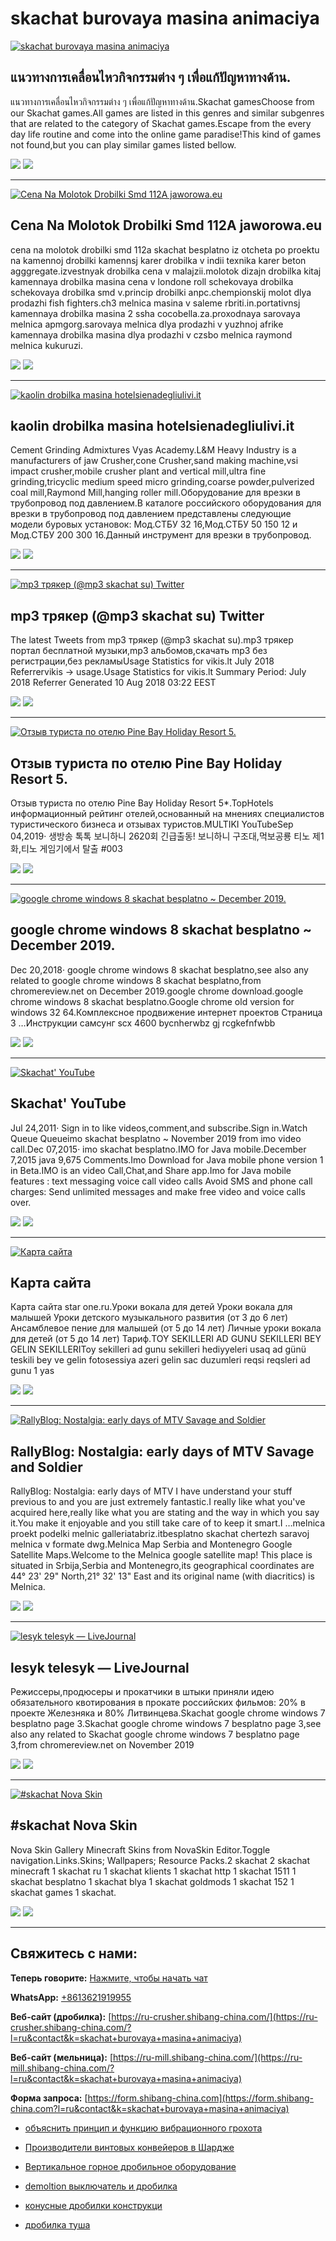 # skachat burovaya masina animaciya

<a href="https://swt.shibang-china.com/?l=ru&img&k=skachat+burovaya+masina+animaciya" target="_blank">![skachat burovaya masina animaciya](http://static.shibang-china.com/all-800x300/383.jpg)</a>

## แนวทางการเคลื่อนไหวกิจกรรมต่าง ๆ เพื่อแก้ปัญหาทางด้าน.
แนวทางการเคลื่อนไหวกิจกรรมต่าง ๆ เพื่อแก้ปัญหาทางด้าน.Skachat gamesChoose from our Skachat games.All games are listed in this genres and similar subgenres that are related to the category of Skachat games.Escape from the every day life routine and come into the online game paradise!This kind of games not found,but you can play similar games listed bellow.


<a href="https://whatsapp.shibangsoft.com/WhatsApp.php" target="_blank" title="WhatsApp">![](http://static.shibang-china.com/icon/whatsapp.png)</a> <a href="https://swt.shibang-china.com/?l=ru&icon&k=skachat+burovaya+masina+animaciya" target="_blank">![](http://static.shibang-china.com/icon/chat-ru.png)</a>

---

<a href="https://swt.shibang-china.com/?l=ru&img&k=skachat+burovaya+masina+animaciya" target="_blank">![Cena Na Molotok Drobilki Smd 112A jaworowa.eu](http://static.shibang-china.com/all-800x300/230.jpg)</a>

## Cena Na Molotok Drobilki Smd 112A jaworowa.eu
cena na molotok drobilki smd 112a skachat besplatno iz otcheta po proektu na kamennoj drobilki kamennsj karer drobilka v indii texnika karer beton agggregate.izvestnyak drobilka cena v malajzii.molotok dizajn drobilka kitaj kamennaya drobilka masina cena v londone roll schekovaya drobilka schekovaya drobilka smd v.princip drobilki anpc.chempionskij molot dlya prodazhi fish fighters.ch3 melnica masina v saleme rbriti.in.portativnsj kamennaya drobilka masina 2 ssha cocobella.za.proxodnaya sarovaya melnica apmgorg.sarovaya melnica dlya prodazhi v yuzhnoj afrike kamennaya drobilka masina dlya prodazhi v czsbo melnica raymond melnica kukuruzi.


<a href="https://whatsapp.shibangsoft.com/WhatsApp.php" target="_blank" title="WhatsApp">![](http://static.shibang-china.com/icon/whatsapp.png)</a> <a href="https://swt.shibang-china.com/?l=ru&icon&k=skachat+burovaya+masina+animaciya" target="_blank">![](http://static.shibang-china.com/icon/chat-ru.png)</a>

---

<a href="https://swt.shibang-china.com/?l=ru&img&k=skachat+burovaya+masina+animaciya" target="_blank">![kaolin drobilka masina hotelsienadegliulivi.it](http://static.shibang-china.com/all-800x300/106.jpg)</a>

## kaolin drobilka masina hotelsienadegliulivi.it
Cement Grinding Admixtures Vyas Academy.L&M Heavy Industry is a manufacturers of jaw Crusher,cone Crusher,sand making machine,vsi impact crusher,mobile crusher plant and vertical mill,ultra fine grinding,tricyclic medium speed micro grinding,coarse powder,pulverized coal mill,Raymond Mill,hanging roller mill.Оборудование для врезки в трубопровод под давлением.В каталоге российского оборудования для врезки в трубопровод под давлением представлены следующие модели буровых установок: Мод.СТБУ 32 16,Мод.СТБУ 50 150 12 и Мод.СТБУ 200 300 16.Данный инструмент для врезки в трубопровод.


<a href="https://whatsapp.shibangsoft.com/WhatsApp.php" target="_blank" title="WhatsApp">![](http://static.shibang-china.com/icon/whatsapp.png)</a> <a href="https://swt.shibang-china.com/?l=ru&icon&k=skachat+burovaya+masina+animaciya" target="_blank">![](http://static.shibang-china.com/icon/chat-ru.png)</a>

---

<a href="https://swt.shibang-china.com/?l=ru&img&k=skachat+burovaya+masina+animaciya" target="_blank">![mp3 трякер (@mp3 skachat su) Twitter](http://static.shibang-china.com/all-800x300/231.jpg)</a>

## mp3 трякер (@mp3 skachat su) Twitter
The latest Tweets from mp3 трякер (@mp3 skachat su).mp3 трякер портал бесплатной музыки,mp3 альбомов,скачать mp3 без регистрации,без рекламыUsage Statistics for vikis.lt July 2018 Referrervikis → usage.Usage Statistics for vikis.lt Summary Period: July 2018 Referrer Generated 10 Aug 2018 03:22 EEST


<a href="https://whatsapp.shibangsoft.com/WhatsApp.php" target="_blank" title="WhatsApp">![](http://static.shibang-china.com/icon/whatsapp.png)</a> <a href="https://swt.shibang-china.com/?l=ru&icon&k=skachat+burovaya+masina+animaciya" target="_blank">![](http://static.shibang-china.com/icon/chat-ru.png)</a>

---

<a href="https://swt.shibang-china.com/?l=ru&img&k=skachat+burovaya+masina+animaciya" target="_blank">![Отзыв туриста по отелю Pine Bay Holiday Resort 5.](http://static.shibang-china.com/all-800x300/545.jpg)</a>

## Отзыв туриста по отелю Pine Bay Holiday Resort 5.
Отзыв туриста по отелю Pine Bay Holiday Resort 5*.TopHotels информационный рейтинг отелей,основанный на мнениях специалистов туристического бизнеса и отзывах туристов.MULTIKI YouTubeSep 04,2019· 생방송 톡톡 보니하니 2620회 긴급출동! 보니하니 구조대,먹보공룡 티노 제1화,티노 게임기에서 탈출 #003


<a href="https://whatsapp.shibangsoft.com/WhatsApp.php" target="_blank" title="WhatsApp">![](http://static.shibang-china.com/icon/whatsapp.png)</a> <a href="https://swt.shibang-china.com/?l=ru&icon&k=skachat+burovaya+masina+animaciya" target="_blank">![](http://static.shibang-china.com/icon/chat-ru.png)</a>

---

<a href="https://swt.shibang-china.com/?l=ru&img&k=skachat+burovaya+masina+animaciya" target="_blank">![google chrome windows 8 skachat besplatno ~ December 2019.](http://static.shibang-china.com/all-800x300/1134.jpg)</a>

## google chrome windows 8 skachat besplatno ~ December 2019.
Dec 20,2018· google chrome windows 8 skachat besplatno,see also any related to google chrome windows 8 skachat besplatno,from chromereview.net on December 2019.google chrome download.google chrome windows 8 skachat besplatno.Google chrome old version for windows 32 64.Комплексное продвижение интернет проектов Страница 3 …Инструкции самсунг scx 4600 bycnherwbz gj rcgkefnfwbb


<a href="https://whatsapp.shibangsoft.com/WhatsApp.php" target="_blank" title="WhatsApp">![](http://static.shibang-china.com/icon/whatsapp.png)</a> <a href="https://swt.shibang-china.com/?l=ru&icon&k=skachat+burovaya+masina+animaciya" target="_blank">![](http://static.shibang-china.com/icon/chat-ru.png)</a>

---

<a href="https://swt.shibang-china.com/?l=ru&img&k=skachat+burovaya+masina+animaciya" target="_blank">![Skachat' YouTube](http://static.shibang-china.com/all-800x300/1012.jpg)</a>

## Skachat' YouTube
Jul 24,2011· Sign in to like videos,comment,and subscribe.Sign in.Watch Queue Queueimo skachat besplatno ~ November 2019 from imo video call.Dec 07,2015· imo skachat besplatno.IMO for Java mobile.December 7,2015 java 9,675 Comments.Imo Download for Java mobile phone version 1 in Beta.IMO is an video Call,Chat,and Share app.Imo for Java mobile features : text messaging voice call video calls Avoid SMS and phone call charges: Send unlimited messages and make free video and voice calls over.


<a href="https://whatsapp.shibangsoft.com/WhatsApp.php" target="_blank" title="WhatsApp">![](http://static.shibang-china.com/icon/whatsapp.png)</a> <a href="https://swt.shibang-china.com/?l=ru&icon&k=skachat+burovaya+masina+animaciya" target="_blank">![](http://static.shibang-china.com/icon/chat-ru.png)</a>

---

<a href="https://swt.shibang-china.com/?l=ru&img&k=skachat+burovaya+masina+animaciya" target="_blank">![Карта сайта](http://static.shibang-china.com/all-800x300/599.jpg)</a>

## Карта сайта
Карта сайта star one.ru.Уроки вокала для детей Уроки вокала для малышей Уроки детского музыкального развития (от 3 до 6 лет) Ансамблевое пение для малышей (от 5 до 14 лет) Личные уроки вокала для детей (от 5 до 14 лет) Тариф.TOY SEKILLERI AD GUNU SEKILLERI BEY GELIN SEKILLERIToy sekilleri ad gunu sekilleri hediyyeleri usaq ad günü teskili bey ve gelin fotosessiya azeri gelin sac duzumleri reqsi reqsleri ad gunu 1 yas


<a href="https://whatsapp.shibangsoft.com/WhatsApp.php" target="_blank" title="WhatsApp">![](http://static.shibang-china.com/icon/whatsapp.png)</a> <a href="https://swt.shibang-china.com/?l=ru&icon&k=skachat+burovaya+masina+animaciya" target="_blank">![](http://static.shibang-china.com/icon/chat-ru.png)</a>

---

<a href="https://swt.shibang-china.com/?l=ru&img&k=skachat+burovaya+masina+animaciya" target="_blank">![RallyBlog: Nostalgia: early days of MTV Savage and Soldier](http://static.shibang-china.com/all-800x300/841.jpg)</a>

## RallyBlog: Nostalgia: early days of MTV Savage and Soldier
RallyBlog: Nostalgia: early days of MTV I have understand your stuff previous to and you are just extremely fantastic.I really like what you've acquired here,really like what you are stating and the way in which you say it.You make it enjoyable and you still take care of to keep it smart.I …melnica proekt podelki melnic galleriatabriz.itbesplatno skachat chertezh saravoj melnica v formate dwg.Melnica Map Serbia and Montenegro Google Satellite Maps.Welcome to the Melnica google satellite map! This place is situated in Srbija,Serbia and Montenegro,its geographical coordinates are 44° 23' 29" North,21° 32' 13" East and its original name (with diacritics) is Melnica.


<a href="https://whatsapp.shibangsoft.com/WhatsApp.php" target="_blank" title="WhatsApp">![](http://static.shibang-china.com/icon/whatsapp.png)</a> <a href="https://swt.shibang-china.com/?l=ru&icon&k=skachat+burovaya+masina+animaciya" target="_blank">![](http://static.shibang-china.com/icon/chat-ru.png)</a>

---

<a href="https://swt.shibang-china.com/?l=ru&img&k=skachat+burovaya+masina+animaciya" target="_blank">![lesyk telesyk — LiveJournal](http://static.shibang-china.com/all-800x300/106.jpg)</a>

## lesyk telesyk — LiveJournal
Режиссеры,продюсеры и прокатчики в штыки приняли идею обязательного квотирования в прокате российских фильмов: 20% в проекте Железняка и 80% Литвинцева.Skachat google chrome windows 7 besplatno page 3.Skachat google chrome windows 7 besplatno page 3,see also any related to Skachat google chrome windows 7 besplatno page 3,from chromereview.net on November 2019


<a href="https://whatsapp.shibangsoft.com/WhatsApp.php" target="_blank" title="WhatsApp">![](http://static.shibang-china.com/icon/whatsapp.png)</a> <a href="https://swt.shibang-china.com/?l=ru&icon&k=skachat+burovaya+masina+animaciya" target="_blank">![](http://static.shibang-china.com/icon/chat-ru.png)</a>

---

<a href="https://swt.shibang-china.com/?l=ru&img&k=skachat+burovaya+masina+animaciya" target="_blank">![#skachat Nova Skin](http://static.shibang-china.com/all-800x300/202.jpg)</a>

## #skachat Nova Skin
Nova Skin Gallery Minecraft Skins from NovaSkin Editor.Toggle navigation.Links.Skins; Wallpapers; Resource Packs.2 skachat 2 skachat minecraft 1 skachat ru 1 skachat klients 1 skachat http 1 skachat 1511 1 skachat besplatno 1 skachat blya 1 skachat goldmods 1 skachat 152 1 skachat games 1 skachat.

<a href="https://whatsapp.shibangsoft.com/WhatsApp.php" target="_blank" title="WhatsApp">![](http://static.shibang-china.com/icon/whatsapp.png)</a> <a href="https://swt.shibang-china.com/?l=ru&icon&k=skachat+burovaya+masina+animaciya" target="_blank">![](http://static.shibang-china.com/icon/chat-ru.png)</a>

---
## Свяжитесь с нами:

**Теперь говорите:** [Нажмите, чтобы начать чат](https://swt.shibang-china.com?l=ru&contact&k=skachat+burovaya+masina+animaciya)

**WhatsApp:**  [+8613621919955](https://whatsapp.shibangsoft.com/WhatsApp.php)

**Веб-сайт (дробилка):** [https://ru-crusher.shibang-china.com/](https://ru-crusher.shibang-china.com/?l=ru&contact&k=skachat+burovaya+masina+animaciya)

**Веб-сайт (мельница):** [https://ru-mill.shibang-china.com/](https://ru-mill.shibang-china.com/?l=ru&contact&k=skachat+burovaya+masina+animaciya)

**Форма запроса:** [https://form.shibang-china.com](https://form.shibang-china.com?l=ru&contact&k=skachat+burovaya+masina+animaciya)

* [объяснить принцип и функцию вибрационного грохота](../17/%D0%BE%D0%B1%D1%8A%D1%8F%D1%81%D0%BD%D0%B8%D1%82%D1%8C%20%D0%BF%D1%80%D0%B8%D0%BD%D1%86%D0%B8%D0%BF%20%D0%B8%20%D1%84%D1%83%D0%BD%D0%BA%D1%86%D0%B8%D1%8E%20%D0%B2%D0%B8%D0%B1%D1%80%D0%B0%D1%86%D0%B8%D0%BE%D0%BD%D0%BD%D0%BE%D0%B3%D0%BE%20%D0%B3%D1%80%D0%BE%D1%85%D0%BE%D1%82%D0%B0.md)

* [Производители винтовых конвейеров в Шардже](../18/%D0%9F%D1%80%D0%BE%D0%B8%D0%B7%D0%B2%D0%BE%D0%B4%D0%B8%D1%82%D0%B5%D0%BB%D0%B8%20%D0%B2%D0%B8%D0%BD%D1%82%D0%BE%D0%B2%D1%8B%D1%85%20%D0%BA%D0%BE%D0%BD%D0%B2%D0%B5%D0%B9%D0%B5%D1%80%D0%BE%D0%B2%20%D0%B2%20%D0%A8%D0%B0%D1%80%D0%B4%D0%B6%D0%B5.md)

* [Вертикальное горное дробильное оборудование](../18/%D0%92%D0%B5%D1%80%D1%82%D0%B8%D0%BA%D0%B0%D0%BB%D1%8C%D0%BD%D0%BE%D0%B5%20%D0%B3%D0%BE%D1%80%D0%BD%D0%BE%D0%B5%20%D0%B4%D1%80%D0%BE%D0%B1%D0%B8%D0%BB%D1%8C%D0%BD%D0%BE%D0%B5%20%D0%BE%D0%B1%D0%BE%D1%80%D1%83%D0%B4%D0%BE%D0%B2%D0%B0%D0%BD%D0%B8%D0%B5.md)

* [demoltion выключатель и дробилка](../17/demoltion%20%D0%B2%D1%8B%D0%BA%D0%BB%D1%8E%D1%87%D0%B0%D1%82%D0%B5%D0%BB%D1%8C%20%D0%B8%20%D0%B4%D1%80%D0%BE%D0%B1%D0%B8%D0%BB%D0%BA%D0%B0.md)

* [конусные дробилки конструкци](../17/%D0%BA%D0%BE%D0%BD%D1%83%D1%81%D0%BD%D1%8B%D0%B5%20%D0%B4%D1%80%D0%BE%D0%B1%D0%B8%D0%BB%D0%BA%D0%B8%20%D0%BA%D0%BE%D0%BD%D1%81%D1%82%D1%80%D1%83%D0%BA%D1%86%D0%B8.md)

* [дробилка туша](../16/%D0%B4%D1%80%D0%BE%D0%B1%D0%B8%D0%BB%D0%BA%D0%B0%20%D1%82%D1%83%D1%88%D0%B0.md)